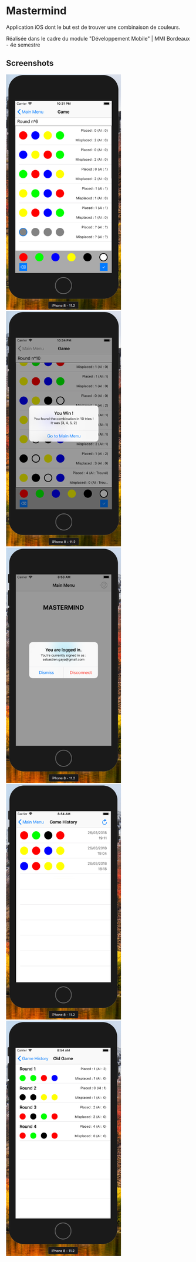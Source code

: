 # Mastermind
Application iOS dont le but est de trouver une combinaison de couleurs. 

Réalisée dans le cadre du module "Développement Mobile" | MMI Bordeaux - 4e semestre 

## Screenshots
<img src="https://raw.githubusercontent.com/SebouChu/Mastermind/master/SCREENSHOTS/Screen%20Shot%202018-03-22%20at%2022.32.01.png" alt="Partie en cours" width="313" height="640"> <img src="https://raw.githubusercontent.com/SebouChu/Mastermind/master/SCREENSHOTS/Screen%20Shot%202018-03-22%20at%2022.35.02.png" alt="Fin de partie" width="313" height="640">
<img src="https://raw.githubusercontent.com/SebouChu/Mastermind/master/SCREENSHOTS/Screen%20Shot%202018-03-27%20at%2008.53.39.png" alt="Auth Alert" width="313" height="640"> <img src="https://raw.githubusercontent.com/SebouChu/Mastermind/master/SCREENSHOTS/Screen%20Shot%202018-03-27%20at%2008.54.11.png" alt="Historique" width="313" height="640">
<img src="https://raw.githubusercontent.com/SebouChu/Mastermind/master/SCREENSHOTS/Screen%20Shot%202018-03-27%20at%2008.55.05.png" alt="Ancienne partie" width="313" height="640">
